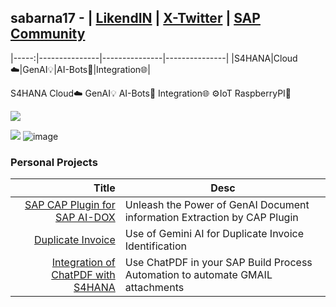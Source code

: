 ## sabarna17 - | [LikendIN](https://www.linkedin.com/in/sabarna-chatterjee-b942108b/) | [X-Twitter](https://twitter.com/sap_sabarna) | [SAP Community](https://community.sap.com/t5/user/viewprofilepage/user-id/147402)
|-----:|---------------|---------------|---------------|
|S4HANA|Cloud☁️|GenAI💡|AI-Bots🤖|Integration🌐|

S4HANA  Cloud☁️  GenAI💡  AI-Bots🤖  Integration🌐  ⚙️IoT  RaspberryPI🍓
  
![](https://devrel-tools-prod-scn-badges-srv.cfapps.eu10.hana.ondemand.com/showcaseSingleBadge/147402/1575) 

![](https://devrel-tools-prod-scn-badges-srv.cfapps.eu10.hana.ondemand.com/showcaseBadges/147402/1575/1551/1514/1517/909) ![image](https://github.com/sabarna17/sabarna17/assets/39834671/5b0cac31-0335-4794-a65c-abee1f86026b)  
### Personal Projects
| Title | Desc |
|-----:|---------------|
|[SAP CAP Plugin for SAP AI-DOX](https://community.sap.com/t5/technology-blogs-by-members/sap-ai-services-document-information-extraction-service-gen-ai-with-cap/ba-p/13718571)| Unleash the Power of GenAI Document information Extraction by CAP Plugin |
|[Duplicate Invoice](https://huggingface.co/spaces/sabarna17/duplicate-invoice)|Use of Gemini AI for Duplicate Invoice Identification|
|[Integration of ChatPDF with S4HANA](https://community.sap.com/t5/technology-blogs-by-members/integration-of-chatpdf-with-s4hana-new-era-of-ocr-with-generative-ai/ba-p/13579884)|Use ChatPDF in your SAP Build Process Automation to automate GMAIL attachments|


<!--
**sabarna17/sabarna17** is a ✨ _special_ ✨ repository because its `README.md` (this file) appears on your GitHub profile.

Here are some ideas to get you started:

- 🔭 I’m currently working on ...
- 🌱 I’m currently learning ...
- 👯 I’m looking to collaborate on ...
- 🤔 I’m looking for help with ...
- 💬 Ask me about ...
- 📫 How to reach me: ...
- 😄 Pronouns: ...
- ⚡ Fun fact: ...
-->
